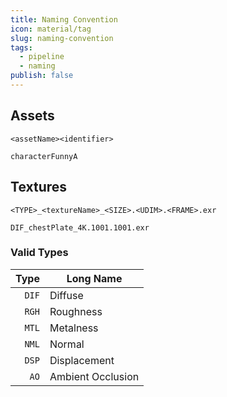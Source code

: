 ```yaml
---
title: Naming Convention
icon: material/tag
slug: naming-convention
tags:
  - pipeline
  - naming
publish: false
---
```

## Assets

```
<assetName><identifier>
```

```
characterFunnyA
```

## Textures

```
<TYPE>_<textureName>_<SIZE>.<UDIM>.<FRAME>.exr
```

```
DIF_chestPlate_4K.1001.1001.exr
```

### Valid Types

| Type   | Long Name         |
| ----:  | ----------------- |
| `DIF`  | Diffuse           |
| `RGH`  | Roughness         |
| `MTL`  | Metalness         |
| `NML`  | Normal            |
| `DSP`  | Displacement      |
| `AO`   | Ambient Occlusion |

